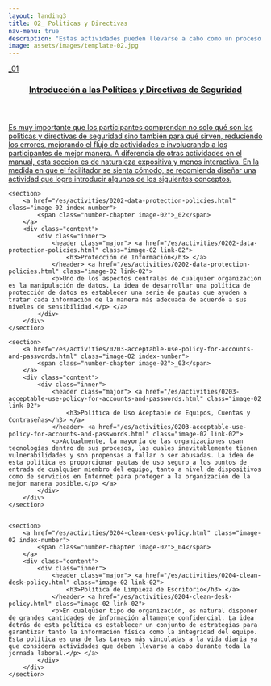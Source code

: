 ```yaml
---
layout: landing3
title: 02_ Politicas y Directivas
nav-menu: true
description: "Estas actividades pueden llevarse a cabo como un proceso de colaboración con el equipo de la organización como una continuación de las actividades en la sección 01 exploracion y objetivos de seguridad."
image: assets/images/template-02.jpg
---
```



<!-- Main -->
<div id="main">

<!-- One -->


<!-- Two -->
<section id="two" class="spotlights">

<section>
	<a href="/es/activities/0201-introduction-to-policies.html" class="image-02 index-number">
		<span class="number-chapter image-02">_01</span>
	</a>
	<div class="content">
		<div class="inner">
			<header class="major">
				<a href="/es/activities/0201-introduction-to-policies.html" class="link-02">
				<h3>Introducción a las Políticas y Directivas de Seguridad</h3>
				</a>
			</header>
			<a href="/es/activities/0201-introduction-to-policies.html" class="link-02">
			<p>Es muy importante que los participantes comprendan no solo qué son las políticas y directivas de seguridad sino también para qué sirven, reduciendo los errores, mejorando el flujo de actividades e involucrando a los participantes de mejor manera. A diferencia de otras actividades en el manual, esta seccion es de naturaleza expositiva y menos interactiva. En la medida en que el facilitador se sienta cómodo, se recomienda diseñar una actividad que logre introducir algunos de los siguientes conceptos.</p>
			</a>
		</div>
	</div>
</section>

	<section>
		<a href="/es/activities/0202-data-protection-policies.html" class="image-02 index-number">
			<span class="number-chapter image-02">_02</span>
		</a>
		<div class="content">
			<div class="inner">
				<header class="major"> <a href="/es/activities/0202-data-protection-policies.html" class="image-02 link-02">
					<h3>Protección de Información</h3> </a>
				</header> <a href="/es/activities/0202-data-protection-policies.html" class="image-02 link-02">
				<p>Uno de los aspectos centrales de cualquier organización es la manipulación de datos. La idea de desarrollar una política de protección de datos es establecer una serie de pautas que ayuden a tratar cada información de la manera más adecuada de acuerdo a sus niveles de sensibilidad.</p> </a>
			</div>
		</div>
	</section>

	<section>
		<a href="/es/activities/0203-acceptable-use-policy-for-accounts-and-passwords.html" class="image-02 index-number">
			<span class="number-chapter image-02">_03</span>
		</a>
		<div class="content">
			<div class="inner">
				<header class="major"> <a href="/es/activities/0203-acceptable-use-policy-for-accounts-and-passwords.html" class="image-02 link-02">
					<h3>Política de Uso Aceptable de Equipos, Cuentas y Contraseñas</h3> </a>
				</header> <a href="/es/activities/0203-acceptable-use-policy-for-accounts-and-passwords.html" class="image-02 link-02">
				<p>Actualmente, la mayoría de las organizaciones usan tecnologías dentro de sus procesos, las cuales inevitablemente tienen vulnerabilidades y son propensas a fallar o ser abusadas. La idea de esta política es proporcionar pautas de uso seguro a los puntos de entrada de cualquier miembro del equipo, tanto a nivel de dispositivos como de servicios en Internet para proteger a la organización de la mejor manera posible.</p> </a>
			</div>
		</div>
	</section>


	<section>
		<a href="/es/activities/0204-clean-desk-policy.html" class="image-02 index-number">
			<span class="number-chapter image-02">_04</span>
		</a>
		<div class="content">
			<div class="inner">
				<header class="major"> <a href="/es/activities/0204-clean-desk-policy.html" class="image-02 link-02">
					<h3>Política de Limpieza de Escritorio</h3> </a>
				</header> <a href="/es/activities/0204-clean-desk-policy.html" class="image-02 link-02">
				<p>En cualquier tipo de organización, es natural disponer de grandes cantidades de información altamente confidencial. La idea detrás de esta política es establecer un conjunto de estrategias para garantizar tanto la información física como la integridad del equipo. Esta política es una de las tareas más vinculadas a la vida diaria ya que considera actividades que deben llevarse a cabo durante toda la jornada laboral.</p> </a>
			</div>
		</div>
	</section>

<!-- Three -->
